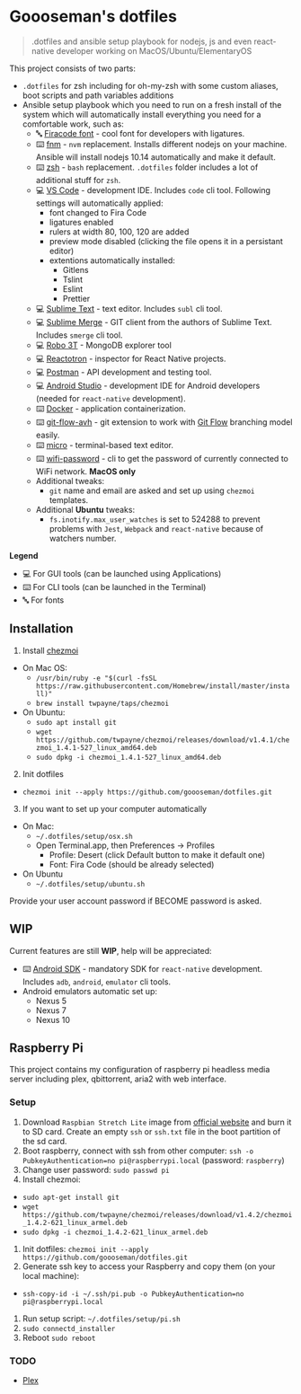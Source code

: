 # Goooseman's dotfiles

> .dotfiles and ansible setup playbook for nodejs, js and even react-native developer working on MacOS/Ubuntu/ElementaryOS

This project consists of two parts:

- `.dotfiles` for zsh including for oh-my-zsh with some custom aliases, boot scripts and path variables additions
- Ansible setup playbook which you need to run on a fresh install of the system which will automatically install everything you need for a comfortable work, such as:
    - 🔤 [Firacode font](https://app.programmingfonts.org/#firacode) - cool font for developers with ligatures.
    - ⌨️ [fnm](https://github.com/Schniz/fnm) - `nvm` replacement. Installs different nodejs on your machine. Ansible will install nodejs 10.14 automatically and make it default.
    - ⌨️ [zsh](https://ohmyz.sh/) - `bash` replacement. `.dotfiles` folder includes a lot of additional stuff for `zsh`.
    - 💻 [VS Code](https://code.visualstudio.com/) - development IDE. Includes `code` cli tool.
    Following settings will automatically applied:
        - font changed to Fira Code
        - ligatures enabled
        - rulers at width 80, 100, 120 are added
        - preview mode disabled (clicking the file opens it in a persistant editor)
        - extentions automatically installed:
            - Gitlens
            - Tslint
            - Eslint
            - Prettier
    - 💻 [Sublime Text](https://www.sublimetext.com/) - text editor. Includes `subl` cli tool.
    - 💻 [Sublime Merge](https://www.sublimemerge.com/) - GIT client from the authors of Sublime Text. Includes `smerge` cli tool.
    - 💻 [Robo 3T](https://robomongo.org/) - MongoDB explorer tool
    - 💻 [Reactotron](https://github.com/infinitered/reactotron) - inspector for React Native projects.
    - 💻 [Postman](https://www.getpostman.com/) - API development and testing tool.
    - 💻 [Android Studio](https://developer.android.com/studio) - development IDE for Android developers (needed for `react-native` development).
    - ⌨️ [Docker](https://www.docker.com/) - application containerization.
    - ⌨️ [git-flow-avh](https://github.com/petervanderdoes/gitflow-avh) - git extension to work with [Git Flow](https://danielkummer.github.io/git-flow-cheatsheet/) branching model easily.
    - ️️⌨️ [micro](https://github.com/zyedidia/micro) - terminal-based text editor.
    - ⌨️ [wifi-password](https://github.com/rauchg/wifi-password) - cli to get the password of currently connected to WiFi network. **MacOS only**
    - Additional tweaks:
        - `git` name and email are asked and set up using `chezmoi` templates.
    - Additional **Ubuntu** tweaks:
        - `fs.inotify.max_user_watches` is set to 524288 to prevent problems with `Jest`, `Webpack` and `react-native` because of watchers number.

**Legend** 
  - 💻 For GUI tools (can be launched using Applications)
  - ⌨️ For CLI tools (can be launched in the Terminal)
  - 🔤 For fonts

## Installation

1. Install [chezmoi](https://github.com/twpayne/chezmoi)
  - On Mac OS:
    - `/usr/bin/ruby -e "$(curl -fsSL https://raw.githubusercontent.com/Homebrew/install/master/install)"`
    - `brew install twpayne/taps/chezmoi`
  - On Ubuntu:
    - `sudo apt install git`
    - `wget https://github.com/twpayne/chezmoi/releases/download/v1.4.1/chezmoi_1.4.1-527_linux_amd64.deb`
    - `sudo dpkg -i chezmoi_1.4.1-527_linux_amd64.deb`
2. Init dotfiles
  - `chezmoi init --apply https://github.com/goooseman/dotfiles.git`
3. If you want to set up your computer automatically
  - On Mac:
    - `~/.dotfiles/setup/osx.sh`
    - Open Terminal.app, then Preferences -> Profiles
      - Profile: Desert (click Default button to make it default one)
      - Font: Fira Code (should be already selected)
  - On Ubuntu
    - `~/.dotfiles/setup/ubuntu.sh`

Provide your user account password if BECOME password is asked.

## WIP

Current features are still **WIP**, help will be appreciated:
- ⌨️ [Android SDK](https://developer.android.com/studio/releases/sdk-tools) - mandatory SDK for `react-native` development. Includes `adb`, `android`, `emulator` cli tools. 
- Android emulators automatic set up:
  - Nexus 5
  - Nexus 7
  - Nexus 10

## Raspberry Pi

This project contains my configuration of raspberry pi headless media server including plex, qbittorrent, aria2 with web interface.

### Setup

1. Download `Raspbian Stretch Lite` image from [official website](https://www.raspberrypi.org/downloads/raspbian/) and burn it to SD card. Create an empty `ssh` or `ssh.txt` file in the boot partition of the sd card.
1. Boot raspberry, connect with ssh from other computer: `ssh -o PubkeyAuthentication=no pi@raspberrypi.local` (password: `raspberry`)
1. Change user password: `sudo passwd pi`
1. Install chezmoi:
  - `sudo apt-get install git`
  - `wget https://github.com/twpayne/chezmoi/releases/download/v1.4.2/chezmoi_1.4.2-621_linux_armel.deb`
  - `sudo dpkg -i chezmoi_1.4.2-621_linux_armel.deb`
1. Init dotfiles: `chezmoi init --apply https://github.com/goooseman/dotfiles.git`
1. Generate ssh key to access your Raspberry and copy them (on your local machine):
  - `ssh-copy-id -i ~/.ssh/pi.pub -o PubkeyAuthentication=no pi@raspberrypi.local`
1. Run setup script: `~/.dotfiles/setup/pi.sh`
1. `sudo connectd_installer`
1. Reboot `sudo reboot`


### TODO

- [Plex](https://github.com/jaymoulin/docker-plex)
